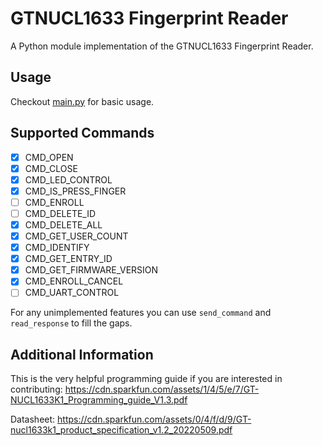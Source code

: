 # GTNUCL1633 Fingerprint Reader
A Python module implementation of the GTNUCL1633 Fingerprint Reader.

## Usage
Checkout [main.py](./main.py) for basic usage.

## Supported Commands
- [x] CMD_OPEN
- [x] CMD_CLOSE
- [x] CMD_LED_CONTROL
- [x] CMD_IS_PRESS_FINGER
- [ ] CMD_ENROLL
- [ ] CMD_DELETE_ID
- [x] CMD_DELETE_ALL
- [x] CMD_GET_USER_COUNT
- [x] CMD_IDENTIFY
- [x] CMD_GET_ENTRY_ID
- [x] CMD_GET_FIRMWARE_VERSION
- [x] CMD_ENROLL_CANCEL
- [ ] CMD_UART_CONTROL

For any unimplemented features you can use `send_command` and `read_response` to fill the gaps.

## Additional Information
This is the very helpful programming guide if you are interested in contributing: https://cdn.sparkfun.com/assets/1/4/5/e/7/GT-NUCL1633K1_Programming_guide_V1.3.pdf

Datasheet: https://cdn.sparkfun.com/assets/0/4/f/d/9/GT-nucl1633k1_product_specification_v1.2_20220509.pdf